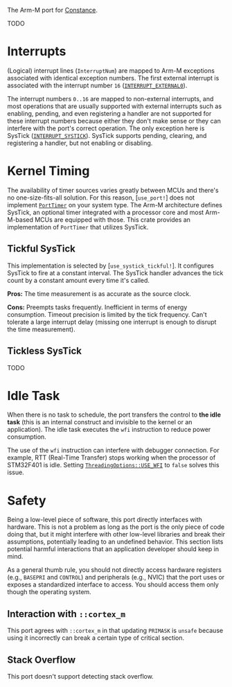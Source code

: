 The Arm-M port for [Constance](::constance).

TODO

# Interrupts

(Logical) interrupt lines (`InterruptNum`) are mapped to Arm-M exceptions associated with identical exception numbers. The first external interrupt is associated with the interrupt number `16` ([`INTERRUPT_EXTERNAL0`]).

The interrupt numbers `0..16` are mapped to non-external interrupts, and most operations that are usually supported with external interrupts such as enabling, pending, and even registering a handler are not supported for these interrupt numbers because either they don't make sense or they can interfere with the port's correct operation. The only exception here is SysTick ([`INTERRUPT_SYSTICK`]). SysTick supports pending, clearing, and registering a handler, but not enabling or disabling.

[`INTERRUPT_EXTERNAL0`]: crate::INTERRUPT_EXTERNAL0
[`INTERRUPT_SYSTICK`]: crate::INTERRUPT_SYSTICK

# Kernel Timing

The availability of timer sources varies greatly between MCUs and there's no one-size-fits-all solution. For this reason, [`use_port!`] does not implement [`PortTimer`] on your system type. The Arm-M architecture defines SysTick, an optional timer integrated with a processor core and most Arm-M-based MCUs are equipped with those. This crate provides an implementation of `PortTimer` that utilizes SysTick.

[`PortTimer`]: constance::kernel::PortTimer

## Tickful SysTick

This implementation is selected by [`use_systick_tickful!`]. It configures SysTick to fire at a constant interval. The SysTick handler advances the tick count by a constant amount every time it's called.

**Pros:** The time measurement is as accurate as the source clock.

**Cons:** Preempts tasks frequently. Inefficient in terms of energy consumption. Timeout precision is limited by the tick frequency. Can't tolerate a large interrupt delay (missing one interrupt is enough to disrupt the time measurement).

## Tickless SysTick

TODO

# Idle Task

When there is no task to schedule, the port transfers the control to **the idle task** (this is an internal construct and invisible to the kernel or an application). The idle task executes the `wfi` instruction to reduce power consumption.

The use of the `wfi` instruction can interfere with debugger connection. For example, RTT (Real-Time Transfer) stops working when the processor of STM32F401 is idle. Setting [`ThreadingOptions::USE_WFI`] to `false` solves this issue.

[`ThreadingOptions::USE_WFI`]: crate::ThreadingOptions::USE_WFI

# Safety

Being a low-level piece of software, this port directly interfaces with hardware. This is not a problem as long as the port is the only piece of code doing that, but it might interfere with other low-level libraries and break their assumptions, potentially leading to an undefined behavior. This section lists potential harmful interactions that an application developer should keep in mind.

As a general thumb rule, you should not directly access hardware registers (e.g., `BASEPRI` and `CONTROL`) and peripherals (e.g., NVIC) that the port uses or exposes a standardized interface to access. You should access them only though the operating system.

## Interaction with `::cortex_m`

This port agrees with `::cortex_m` in that updating `PRIMASK` is `unsafe` because using it incorrectly can break a certain type of critical section.

## Stack Overflow

This port doesn't support detecting stack overflow.
